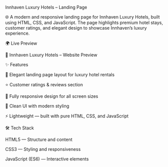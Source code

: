 Innhaven Luxury Hotels – Landing Page

🌐 A modern and responsive landing page for Innhaven Luxury Hotels, built using HTML, CSS, and JavaScript.
The page highlights premium hotel stays, customer ratings, and elegant design to showcase Innhaven’s luxury experience.

🌍 Live Preview

🔗 Innhaven Luxury Hotels – Website Preview

✨ Features

🏨 Elegant landing page layout for luxury hotel rentals

⭐ Customer ratings & reviews section

📱 Fully responsive design for all screen sizes

🎨 Clean UI with modern styling

⚡ Lightweight — built with pure HTML, CSS, and JavaScript

🛠️ Tech Stack

HTML5 — Structure and content

CSS3 — Styling and responsiveness

JavaScript (ES6) — Interactive elements
